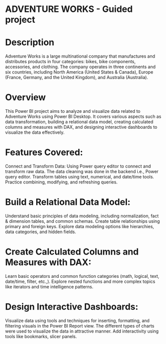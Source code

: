 # ADVENTURE WORKS - Guided project
# Description
Adventure Works is a large multinational company that manufactures and distributes products in four categories: bikes, bike components, accessories, and clothing. The company operates in three continents and six countries, including North America (United States & Canada), Europe (France, Germany, and the United Kingdom), and Australia (Australia).

# Overview
This Power BI project aims to analyze and visualize data related to Adventure Works using Power BI Desktop. It covers various aspects such as data transformation, building a relational data model, creating calculated columns and measures with DAX, and designing interactive dashboards to visualize the data effectively.

# Features Covered:
Connect and Transform Data:
Using Power query editor to connect and transform raw data. The data cleaning was done in the backend i.e., Power query editor. Transform tables using text, numerical, and date/time tools. Practice combining, modifying, and refreshing queries.

# Build a Relational Data Model:
Understand basic principles of data modeling, including normalization, fact & dimension tables, and common schemas. Create table relationships using primary and foreign keys. Explore data modeling options like hierarchies, data categories, and hidden fields.

# Create Calculated Columns and Measures with DAX:
Learn basic operators and common function categories (math, logical, text, date/time, filter, etc.,). Explore nested functions and more complex topics like iterators and time intelligence patterns.

# Design Interactive Dashboards:
Visualize data using tools and techniques for inserting, formatting, and filtering visuals in the Power BI Report view. The different types of charts were used to visualize the data in attractive manner. Add interactivity using tools like bookmarks, slicer panels.
